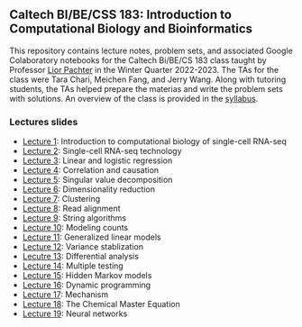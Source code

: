 ## Caltech BI/BE/CSS 183: Introduction to Computational Biology and Bioinformatics
This repository contains lecture notes, problem sets, and associated Google Colaboratory notebooks for the Caltech Bi/BE/CS 183 class taught by Professor [Lior Pachter](https://www.bbe.caltech.edu/people/lior-s-pachter) in the Winter Quarter 2022-2023. The TAs for the class were Tara Chari, Meichen Fang, and Jerry Wang. Along with tutoring students, the TAs helped prepare the materias and write the problem sets with solutions. An overview of the class is provided in the [syllabus](https://docs.google.com/document/d/1LV7rLCGQwl5F8pxuvCw_G8cntIuZRlpN7UFfKLJz2bc/edit?usp=sharing).

### Lectures slides
- [Lecture 1](https://docs.google.com/presentation/d/1-Bo7yaaaxbf8ul_2gacZIII_pggd6JmSVXEF4Zwqekg/edit?usp=sharing): Introduction to computational biology of single-cell RNA-seq
- [Lecture 2](https://docs.google.com/presentation/d/1tpeNHSONBunT7TwZSlwm42VknPVNeufdY7A4rzqMhkI/edit?usp=drive_link): Single-cell RNA-seq technology
- [Lecture 3](https://docs.google.com/presentation/d/1P2tFP82zIwZHOlRQWu8qlFUjCck3BDhtTPquZssciio/edit?usp=drive_link): Linear and logistic regression
- [Lecture 4](https://docs.google.com/presentation/d/1ZJQQSgKdQA7PUw2HyZmgJwRN1IgRXA0e1XTmL9D3iF8/edit?usp=drive_link): Correlation and causation
- [Lecture 5](https://docs.google.com/presentation/d/1A0g8BbgGmQllI5y1kdEYOPRQ0Q9CPMDMmX-RQwbhRzM/edit?usp=drive_link): Singular value decomposition
- [Lecture 6](https://docs.google.com/presentation/d/1DTuLMODtcFy-x1X1J4p7hy8aIxr9VnGyY98XNKs1B78/edit?usp=drive_link): Dimensionality reduction
- [Lecture 7](https://docs.google.com/presentation/d/1hH6WcVqrTsZRJmkTstJNjIka5g2eJcCnD_sBn4G-J6w/edit?usp=drive_link): Clustering
- [Lecture 8](https://docs.google.com/presentation/d/1G4s2D-Y2Z5LFVe41enVBepyffSAjuAhrJZ7Hzn8A3nU/edit?usp=drive_link): Read alignment
- [Lecture 9](https://docs.google.com/presentation/d/1XELEyVhr0vMpkaGXq4INhNq8mXttqz_NZ1ZGclUFM0Y/edit?usp=drive_link): String algorithms
- [Lecture 10](https://docs.google.com/presentation/d/1XjHXsOVMdO0DgP8NvNCHC82DyudHrtf2YXOzRoPBN5g/edit?usp=drive_link): Modeling counts
- [Lecture 11](https://docs.google.com/presentation/d/1Snj90kIe6iguVfftZ18404C4h8WcHoEdA8isfy021GQ/edit?usp=drive_link): Generalized linear models
- [Lecture 12](https://docs.google.com/presentation/d/1qTSqWCfXNwKxpMT5VcgCrv_gmZ9xlXazukaWjWYoJ3o/edit?usp=drive_link): Variance stablization
- [Lecutre 13](https://docs.google.com/presentation/d/1ExkNVQ8u8IuZ1ZmUpTyd7oBuRkqU5RZEHm1q4eqK9Uc/edit?usp=drive_link): Differential analysis
- [Lecture 14](https://docs.google.com/presentation/d/1F-OFNeVNClOYxTnJGW-pZ0KHzTIggPZeyZsk7y9gM0g/edit?usp=drive_link): Multiple testing
- [Lecture 15](https://docs.google.com/presentation/d/1zpWVNvlbnqAjDlFr4XGaocOPw0Y-s6qm16kf01GS2aM/edit?usp=drive_link): Hidden Markov models
- [Lecture 16](https://docs.google.com/presentation/d/1ry13HMq3z-DERtXNnm5L_YHXQFtIltmoGDTq3zydn6k/edit?usp=drive_link): Dynamic programming
- [Lecture 17](https://docs.google.com/presentation/d/1Nf528xSOGWQS6sEkkAdA1MSt4p7u3aHnttA-tXGlzP0/edit?usp=drive_link): Mechanism
- [Lecture 18](https://docs.google.com/presentation/d/15lw0UxeSoVwxrmn8L5BYu_xr7ccMB2u3QvGcn7M0sa8/edit?usp=drive_link): The Chemical Master Equation
- [Lecture 19](https://docs.google.com/presentation/d/1OroKl_6AyrX422RGkodctorMA1dBhNBwbITg_kzxB3Q/edit?usp=drive_link): Neural networks
